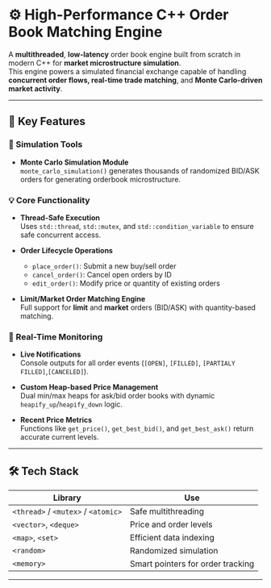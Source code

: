 # ⚙️ High-Performance C++ Order Book Matching Engine

A **multithreaded**, **low-latency** order book engine built from scratch in modern C++ for **market microstructure simulation**.  
This engine powers a simulated financial exchange capable of handling **concurrent order flows, real-time trade matching**, and **Monte Carlo-driven market activity**.

---

## 🚀 Key Features
### 🧪 Simulation Tools
- **Monte Carlo Simulation Module**  
  `monte_carlo_simulation()` generates thousands of randomized BID/ASK orders for generating orderbook microstructure.
  
### 💡 Core Functionality
- **Thread-Safe Execution**  
  Uses `std::thread`, `std::mutex`, and `std::condition_variable` to ensure safe concurrent access.

- **Order Lifecycle Operations**  
  - `place_order()`: Submit a new buy/sell order  
  - `cancel_order()`: Cancel open orders by ID  
  - `edit_order()`: Modify price or quantity of existing orders
    
- **Limit/Market Order Matching Engine**  
  Full support for **limit** and **market** orders (BID/ASK) with quantity-based matching.

### 📡 Real-Time Monitoring
- **Live Notifications**  
  Console outputs for all order events (`[OPEN]`, `[FILLED]`, `[PARTIALY FILLED]`,`[CANCELED]`).

- **Custom Heap-based Price Management**  
  Dual min/max heaps for ask/bid order books with dynamic `heapify_up`/`heapify_down` logic.

- **Recent Price Metrics**  
  Functions like `get_price()`, `get_best_bid()`, and `get_best_ask()` return accurate current levels.

---

## 🛠 Tech Stack

| Library | Use |
|--------|-----|
| `<thread>` / `<mutex>` / `<atomic>`| Safe multithreading |
| `<vector>`, `<deque>` | Price and order levels |
| `<map>`, `<set>` | Efficient data indexing |
| `<random>` | Randomized simulation |
| `<memory>` | Smart pointers for order tracking |

---
